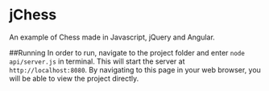 # jChess
An example of Chess made in Javascript, jQuery and Angular. 

##Running
In order to run, navigate to the project folder and enter `node api/server.js` in terminal. This will start the server at `http://localhost:8080`. By navigating to this page in your web browser, you will be able to view the project directly. 
